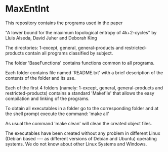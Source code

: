 # MaxEntInt
This repository contains the programs used in the paper

"A lower bound for the maximum topological entropy of 4k+2-cycles"
                             by
               Lluis Alseda, David Juher and Deborah King


The directories:
     1-except,
     general,
     general-products and
     restricted-products
contain all programs classified by subject.

The folder 'BaseFunctions' contains functions common to all programs.

Each folder contains file named 'README.txt' with a brief description
of the contents of the folder and its use.

Each of the first 4 folders (namely: 1-except, general,
general-products and restricted-products) contains a standard
'Makefile' that allows the easy compilation and linking of the
programs.

To obtain all executables in a folder go to the corresponding
folder and at the shell prompt execute the command:
    'make all'

As usual the command 'make clean' will clean the created object files.

The executables have been created without any problem in different
Linux (Debian based --- as different versions of Debian and Ubuntu)
operating systems. We do not know about other Linux Systems and
Windows.
